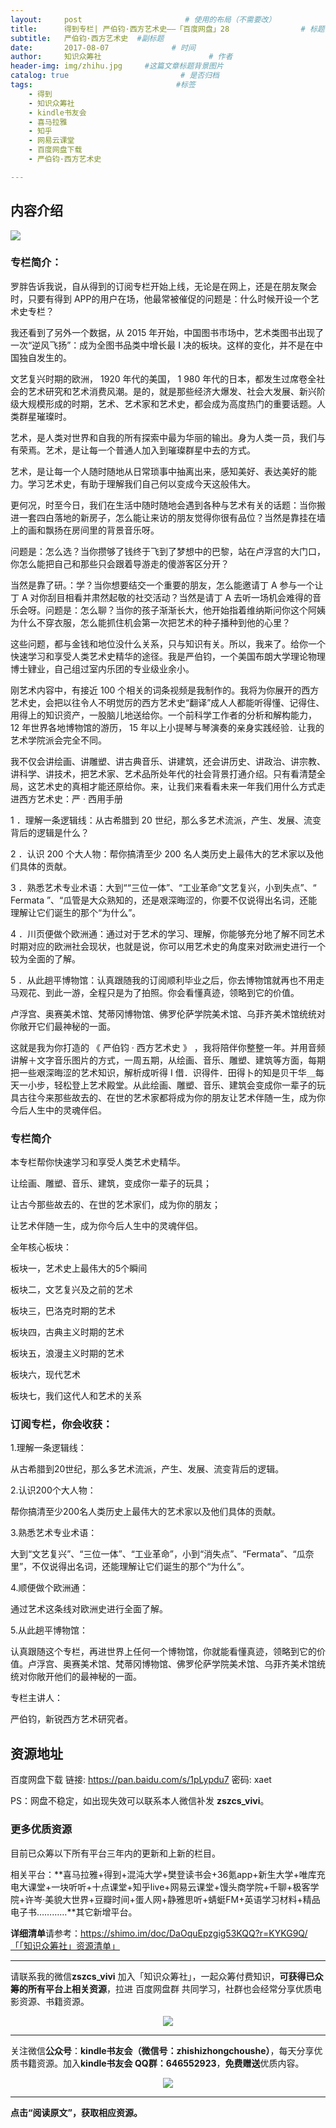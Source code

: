 ```yaml
---
layout:     post                       # 使用的布局（不需要改）
title:      得到专栏| 严伯钧·西方艺术史——「百度网盘」28                # 标题 
subtitle:   严伯钧·西方艺术史  #副标题
date:       2017-08-07              # 时间
author:     知识众筹社                        # 作者
header-img: img/zhihu.jpg     #这篇文章标题背景图片
catalog: true                         # 是否归档
tags:                                #标签
    - 得到
    - 知识众筹社
    - kindle书友会
    - 喜马拉雅
    - 知乎
    - 网易云课堂
    - 百度网盘下载 
    - 严伯钧·西方艺术史

---
```


## 内容介绍
![](https://ww4.sinaimg.cn/large/006tKfTcgy1fixkdcimtwj30u03vd17k.jpg)
### 专栏简介：
罗胖告诉我说，自从得到的订阅专栏开始上线，无论是在网上，还是在朋友聚会时，只要有得到 APP的用户在场，他最常被催促的问题是：什么时候开设一个艺术史专栏？

我还看到了另外一个数据，从 2015 年开始，中国图书市场中，艺术类图书出现了一次“逆风飞扬”：成为全图书品类中增长最 I 决的板块。这样的变化，并不是在中国独自发生的。

文艺复兴时期的欧洲， 1920 年代的美国， 1 980 年代的日本，都发生过席卷全社会的艺术研究和艺术消费风潮。是的，就是那些经济大爆发、社会大发展、新兴阶级大规模形成的时期，艺术、艺术家和艺术史，都会成为高度热门的重要话题。人类群星璀璨时。

艺术，是人类对世界和自我的所有探索中最为华丽的输出。身为人类一员，我们与有荣焉。艺术，是让每一个普通人加入到璀璨群星中去的方式。

艺术，是让每一个人随时随地从日常琐事中抽离出来，感知美好、表达美好的能力。学习艺术史，有助于理解我们自己何以变成今天这般伟大。

更何况，时至今日，我们在生活中随时随地会遇到各种与艺术有关的话题：当你搬进一套四白落地的新房子，怎么能让来访的朋友觉得你很有品位？当然是靠挂在墙上的画和飘扬在房间里的背景音乐呀。

问题是：怎么选？当你攒够了钱终于飞到了梦想中的巴黎，站在卢浮宫的大门口，你怎么能把自己和那些只会跟着导游走的傻游客区分开？

当然是靠了研。：学？当你想要结交一个重要的朋友，怎么能邀请丁 A 参与一个让丁 A 对你刮目相看并肃然起敬的社交活动？当然是请丁 A 去听一场机会难得的音乐会呀。问题是：怎么聊？当你的孩子渐渐长大，他开始指着维纳斯问你这个阿姨为什么不穿衣服，怎么能抓住机会第一次把艺术的种子播种到他的心里？

这些问题，都与金钱和地位没什么关系，只与知识有关。所以，我来了。给你一个快速学习和享受人类艺术史精华的途径。我是严伯钧，一个美国布朗大学理论物理博士肄业，自己组过室内乐团的专业级业余小。

刚艺术内容中，有接近 100 个相关的词条视频是我制作的。我将为你展开的西方艺术史，会把以往令人不明觉厉的西方艺术史“翻译”成人人都能听得懂、记得住、用得上的知识资产，一股脑儿地送给你。一个前科学工作者的分析和解构能力， 12 年世界各地博物馆的游历， 15 年以上小提琴与琴演奏的亲身实践经验．让我的艺术学院派会完全不同。

我不仅会讲绘画、讲雕塑、讲古典音乐、讲建筑，还会讲历史、讲政治、讲宗教、讲科学、讲技术，把艺术家、艺术品所处年代的社会背景打通介绍。只有看清楚全局，这艺术史的真相才能还原给你。来，让我们来看看未来一年我们用什么方式走进西方艺术史：严 · 西用手册

1 ．理解一条逻辑线：从古希腊到 20 世纪，那么多艺术流派，产生、发展、流变背后的逻辑是什么？

2 ．认识 200 个大人物：帮你搞清至少 200 名人类历史上最伟大的艺术家以及他们具体的贡献。

3 ．熟悉艺术专业术语：大到““三位一体”、“工业革命”文艺复兴，小到失点”、“ Fermata ”、“瓜管是大众熟知的，还是艰深晦涩的，你要不仅说得出名词，还能理解让它们诞生的那个“为什么”。

4 ．川页便做个欧洲通：通过对于艺术的学习、理解，你能够充分地了解不同艺术时期对应的欧洲社会现状，也就是说，你可以用艺术史的角度来对欧洲史进行一个较为全面的了解。

5 ．从此趟平博物馆：认真跟随我的订阅顺利毕业之后，你去博物馆就再也不用走马观花、到此一游，全程只是为了拍照。你会看懂真迹，领略到它的价值。

卢浮宫、奥赛美术馆、梵蒂冈博物馆、佛罗伦萨学院美术馆、乌菲齐美术馆统统对你敞开它们最神秘的一面。

这就是我为你打造的 《 严伯钧 · 西方艺术史 》 ，我将陪伴你整整一年。并用音频讲解＋文字音乐图片的方式，一周五期，从绘画、音乐、雕塑、建筑等方面，每期把一些艰深晦涩的艺术知识，解析成听得 I 借．识得件．田得卜的知是贝干华＿每天一小步，轻松登上艺术殿堂。从此绘画、雕塑、音乐、建筑会变成你一辈子的玩具古往今来那些故去的、在世的艺术家都将成为你的朋友让艺术伴随一生，成为你今后人生中的灵魂伴侣。

### 专栏简介

本专栏帮你快速学习和享受人类艺术史精华。

让绘画、雕塑、音乐、建筑，变成你一辈子的玩具；

让古今那些故去的、在世的艺术家们，成为你的朋友；

让艺术伴随一生，成为你今后人生中的灵魂伴侣。

全年核心板块：

板块一，艺术史上最伟大的5个瞬间

板块二，文艺复兴及之前的艺术

板块三，巴洛克时期的艺术

板块四，古典主义时期的艺术

板块五，浪漫主义时期的艺术

板块六，现代艺术

板块七，我们这代人和艺术的关系



### 订阅专栏，你会收获：

1.理解一条逻辑线：

从古希腊到20世纪，那么多艺术流派，产生、发展、流变背后的逻辑。

2.认识200个大人物：

帮你搞清至少200名人类历史上最伟大的艺术家以及他们具体的贡献。

3.熟悉艺术专业术语：

大到“文艺复兴”、“三位一体”、“工业革命”，小到“消失点”、“Fermata”、“瓜奈里”，不仅说得出名词，还能理解让它们诞生的那个“为什么”。

4.顺便做个欧洲通：

通过艺术这条线对欧洲史进行全面了解。

5.从此趟平博物馆：

认真跟随这个专栏，再进世界上任何一个博物馆，你就能看懂真迹，领略到它的价值。卢浮宫、奥赛美术馆、梵蒂冈博物馆、佛罗伦萨学院美术馆、乌菲齐美术馆统统对你敞开他们的最神秘的一面。

专栏主讲人：

严伯钧，新锐西方艺术研究者。


## 资源地址

百度网盘下载 链接: https://pan.baidu.com/s/1pLypdu7 密码: xaet

PS：网盘不稳定，如出现失效可以联系本人微信补发 **zszcs_vivi**。


### 更多优质资源

目前已众筹以下所有平台三年内的更新和上新的栏目。

相关平台：**喜马拉雅+得到+混沌大学+樊登读书会+36氪app+新生大学+唯库充电大课堂+一块听听+十点课堂+知乎live+网易云课堂+馒头商学院+千聊+极客学院+许岑·美貌大世界+豆瓣时间+蛋人网+静雅思听+蜻蜓FM+英语学习材料+精品电子书…………**其它新增平台。

**详细清单**请参考：https://shimo.im/doc/DaOquEpzgig53KQQ?r=KYKG9Q/「「知识众筹社」资源清单」

-------

请联系我的微信**zszcs_vivi** 加入「知识众筹社」，一起众筹付费知识，**可获得已众筹的所有平台上相关资源**，拉进 百度网盘群 共同学习，社群也会经常分享优质电影资源、书籍资源。

<center>
    <p><img src="https://ww2.sinaimg.cn/large/006tKfTcgy1fix91fasqoj3076076q31.jpg" align="center"></p>
</center>


-------

关注微信**公众号**：**kindle书友会（微信号：zhishizhongchoushe）**，每天分享优质书籍资源。加入**kindle书友会 QQ群：646552923**，**免费赠送**优质内容。

<center>
    <p><img src="https://ww1.sinaimg.cn/large/006tKfTcgy1fix8tn1wqaj3076076dfx.jpg"></p>
</center>


-------

**点击“阅读原文”，获取相应资源。**

